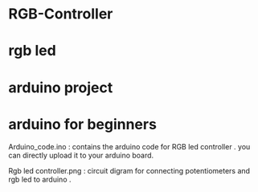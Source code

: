 # RGB-Controller 
# rgb led
# arduino project
# arduino for beginners

Arduino_code.ino  : contains the arduino code for RGB led controller . you can directly upload it to your arduino board.

Rgb led controller.png  : circuit digram for connecting potentiometers and rgb led to arduino .

